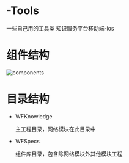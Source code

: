 # -Tools
一些自己用的工具类
知识服务平台移动端-ios

# 组件结构

![components](http://okua3hjfg.bkt.clouddn.com/%E7%BB%84%E4%BB%B6%E8%AE%BE%E8%AE%A1.png)

# 目录结构

* WFKnowledge

    主工程目录，网络模块在此目录中

* WFSpecs

    组件库目录，包含除网络模块外其他模块工程
